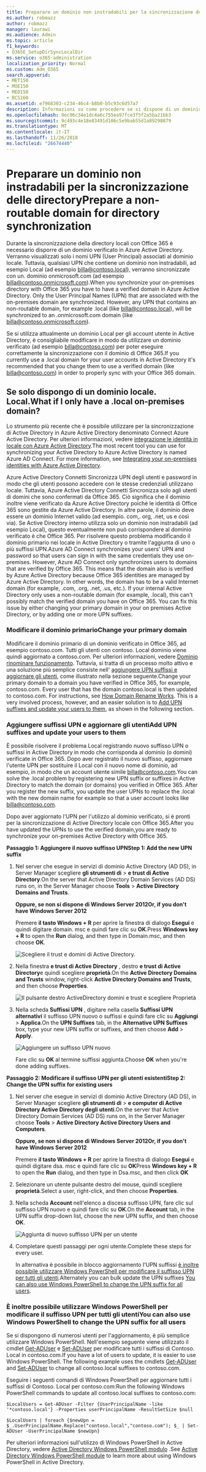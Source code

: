 ```yaml
---
title: Preparare un dominio non instradabili per la sincronizzazione delle directory
ms.author: robmazz
author: robmazz
manager: laurawi
ms.audience: Admin
ms.topic: article
f1_keywords:
- O365E_SetupDirSyncLocalDir
ms.service: o365-administration
localization_priority: Normal
ms.custom: Adm_O365
search.appverid:
- MET150
- MOE150
- MED150
- BCS160
ms.assetid: e7968303-c234-46c4-b8b0-b5c93c6d57a7
description: Informazioni su come procedere se si dispone di un dominio non routale associato agli utenti in locale prima di sincronizzarlo con Office 365.
ms.openlocfilehash: 9ec96c34e1dc4a6c755ea97fce3f5f2a5ba21bb3
ms.sourcegitcommit: 9c493c4e18e83491d106c5e9bab55d1a89298879
ms.translationtype: MT
ms.contentlocale: it-IT
ms.lasthandoff: 11/26/2018
ms.locfileid: "26674440"
---
```

# <a name="prepare-a-non-routable-domain-for-directory-synchronization"></a><span data-ttu-id="cf54c-103">Preparare un dominio non instradabili per la sincronizzazione delle directory</span><span class="sxs-lookup"><span data-stu-id="cf54c-103">Prepare a non-routable domain for directory synchronization</span></span>
<span data-ttu-id="cf54c-p101">Durante la sincronizzazione della directory locali con Office 365 è necessario disporre di un dominio verificato in Azure Active Directory. Verranno visualizzati solo i nomi UPN (User Principal) associati al dominio locale. Tuttavia, qualsiasi UPN che contiene un dominio non instradabili, ad esempio Local (ad esempio billa@contoso.local), verranno sincronizzate con un. dominio onmicrosoft.com (ad esempio billa@contoso.onmicrosoft.com).</span><span class="sxs-lookup"><span data-stu-id="cf54c-p101">When you synchronize your on-premises directory with Office 365 you have to have a verified domain in Azure Active Directory. Only the User Principal Names (UPN) that are associated with the on-premises domain are synchronized. However, any UPN that contains an non-routable domain, for example .local (like billa@contoso.local), will be synchronized to an .onmicrosoft.com domain (like billa@contoso.onmicrosoft.com).</span></span> 

<span data-ttu-id="cf54c-107">Se si utilizza attualmente un dominio Local per gli account utente in Active Directory, è consigliabile modificare in modo da utilizzare un dominio verificato (ad esempio billa@contoso.com) per poter eseguire correttamente la sincronizzazione con il dominio di Office 365.</span><span class="sxs-lookup"><span data-stu-id="cf54c-107">If you currently use a .local domain for your user accounts in Active Directory it's recommended that you change them to use a verified domain (like billa@contoso.com) in order to properly sync with your Office 365 domain.</span></span>
  
## <a name="what-if-i-only-have-a-local-on-premises-domain"></a><span data-ttu-id="cf54c-108">Se solo dispongo di un dominio locale. Local.</span><span class="sxs-lookup"><span data-stu-id="cf54c-108">What if I only have a .local on-premises domain?</span></span>

<span data-ttu-id="cf54c-p102">Lo strumento più recente che è possibile utilizzare per la sincronizzazione di Active Directory in Azure Active Directory denominato Connect Azure Active Directory. Per ulteriori informazioni, vedere [integrazione le identità in locale con Azure Active Directory](https://docs.microsoft.com/azure/architecture/reference-architectures/identity/azure-ad).</span><span class="sxs-lookup"><span data-stu-id="cf54c-p102">The most recent tool you can use for synchronizing your Active Directory to Azure Active Directory is named Azure AD Connect. For more information, see [Integrating your on-premises identities with Azure Active Directory](https://docs.microsoft.com/azure/architecture/reference-architectures/identity/azure-ad).</span></span>
  
<span data-ttu-id="cf54c-p103">Azure Active Directory Connetti Sincronizza UPN degli utenti e password in modo che gli utenti possono accedere con le stesse credenziali utilizzano locale. Tuttavia, Azure Active Directory Connetti Sincronizza solo agli utenti di domini che sono confermati da Office 365. Ciò significa che il dominio inoltre viene verificato da Azure Active Directory poiché le identità di Office 365 sono gestite da Azure Active Directory. In altre parole, il dominio deve essere un dominio Internet valido (ad esempio. com,. org, .net, us e così via). Se Active Directory interno utilizza solo un dominio non instradabili (ad esempio Local), questo eventualmente non può corrispondere al dominio verificato è che Office 365. Per risolvere questo problema modificando il dominio primario nei locale in Active Directory o tramite l'aggiunta di uno o più suffissi UPN.</span><span class="sxs-lookup"><span data-stu-id="cf54c-p103">Azure AD Connect synchronizes your users' UPN and password so that users can sign in with the same credentials they use on-premises. However, Azure AD Connect only synchronizes users to domains that are verified by Office 365. This means that the domain also is verified by Azure Active Directory because Office 365 identities are managed by Azure Active Directory. In other words, the domain has to be a valid Internet domain (for example, .com, .org, .net, .us, etc.). If your internal Active Directory only uses a non-routable domain (for example, .local), this can't possibly match the verified domain you have on Office 365. You can fix this issue by either changing your primary domain in your on premises Active Directory, or by adding one or more UPN suffixes.</span></span>
  
### <a name="change-your-primary-domain"></a><span data-ttu-id="cf54c-117">**Modificare il dominio primario**</span><span class="sxs-lookup"><span data-stu-id="cf54c-117">**Change your primary domain**</span></span>

<span data-ttu-id="cf54c-p104">Modificare il dominio primario di un dominio verificato in Office 365, ad esempio contoso.com. Tutti gli utenti con contoso. Local dominio viene quindi aggiornato a contoso.com. Per ulteriori informazioni, vedere [Dominio rinominare funzionamento](https://go.microsoft.com/fwlink/p/?LinkId=624174). Tuttavia, si tratta di un processo molto attivo e una soluzione più semplice consiste nell' [aggiungere UPN suffissi e aggiornare gli utenti](prepare-a-non-routable-domain-for-directory-synchronization.md#bk_register), come illustrato nella sezione seguente.</span><span class="sxs-lookup"><span data-stu-id="cf54c-p104">Change your primary domain to a domain you have verified in Office 365, for example, contoso.com. Every user that has the domain contoso.local is then updated to contoso.com. For instructions, see [How Domain Rename Works](https://go.microsoft.com/fwlink/p/?LinkId=624174). This is a very involved process, however, and an easier solution is to [Add UPN suffixes and update your users to them](prepare-a-non-routable-domain-for-directory-synchronization.md#bk_register), as shown in the following section.</span></span>
  
### <a name="add-upn-suffixes-and-update-your-users-to-them"></a><span data-ttu-id="cf54c-122">**Aggiungere suffissi UPN e aggiornare gli utenti**</span><span class="sxs-lookup"><span data-stu-id="cf54c-122">**Add UPN suffixes and update your users to them**</span></span>

<span data-ttu-id="cf54c-p105">È possibile risolvere il problema Local registrando nuovo suffisso UPN o suffissi in Active Directory in modo che corrisponda al dominio (o domini) verificate in Office 365. Dopo aver registrato il nuovo suffisso, aggiornare l'utente UPN per sostituire il Local con il nuovo nome di dominio, ad esempio, in modo che un account utente simile billa@contoso.com.</span><span class="sxs-lookup"><span data-stu-id="cf54c-p105">You can solve the .local problem by registering new UPN suffix or suffixes in Active Directory to match the domain (or domains) you verified in Office 365. After you register the new suffix, you update the user UPNs to replace the .local with the new domain name for example so that a user account looks like billa@contoso.com.</span></span>
  
<span data-ttu-id="cf54c-125">Dopo aver aggiornato l'UPN per l'utilizzo al dominio verificato, si è pronti per la sincronizzazione di Active Directory locale con Office 365.</span><span class="sxs-lookup"><span data-stu-id="cf54c-125">After you have updated the UPNs to use the verified domain,you are ready to synchronize your on-premises Active Directory with Office 365.</span></span>
  
 <span data-ttu-id="cf54c-126">**Passaggio 1: Aggiungere il nuovo suffisso UPN**</span><span class="sxs-lookup"><span data-stu-id="cf54c-126">**Step 1: Add the new UPN suffix**</span></span>
  
1. <span data-ttu-id="cf54c-127">Nel server che esegue in servizi di dominio Active Directory (AD DS), in Server Manager scegliere **gli strumenti di** \> **e trust di Active Directory**.</span><span class="sxs-lookup"><span data-stu-id="cf54c-127">On the server that Active Directory Domain Services (AD DS) runs on, in the Server Manager choose **Tools** \> **Active Directory Domains and Trusts**.</span></span>
    
    <span data-ttu-id="cf54c-128">**Oppure, se non si dispone di Windows Server 2012**</span><span class="sxs-lookup"><span data-stu-id="cf54c-128">**Or, if you don't have Windows Server 2012**</span></span>
    
    <span data-ttu-id="cf54c-129">Premere **il tasto Windows + R** per aprire la finestra di dialogo **Esegui** e quindi digitare domain. msc e quindi fare clic su **OK**.</span><span class="sxs-lookup"><span data-stu-id="cf54c-129">Press **Windows key + R** to open the **Run** dialog, and then type in Domain.msc, and then choose **OK**.</span></span>
    
    ![Scegliere il trust e domini di Active Directory.](media/46b6e007-9741-44af-8517-6f682e0ac974.png)
  
2. <span data-ttu-id="cf54c-131">Nella finestra **e trust di Active Directory** , destro **e trust di Active Directory**e quindi scegliere **proprietà**.</span><span class="sxs-lookup"><span data-stu-id="cf54c-131">On the **Active Directory Domains and Trusts** window, right-click **Active Directory Domains and Trusts**, and then choose **Properties**.</span></span>
    
    ![Il pulsante destro ActiveDirectory domini e trust e scegliere Proprietà](media/39d20812-ffb5-4ba9-8d7b-477377ac360d.png)
  
3. <span data-ttu-id="cf54c-133">Nella scheda **Suffissi UPN** , digitare nella casella **Suffissi UPN alternativi** il suffisso UPN nuovo o suffissi e quindi fare clic su **Aggiungi** \> **Applica**.</span><span class="sxs-lookup"><span data-stu-id="cf54c-133">On the **UPN Suffixes** tab, in the **Alternative UPN Suffixes** box, type your new UPN suffix or suffixes, and then choose **Add** \> **Apply**.</span></span>
    
    ![Aggiungere un suffisso UPN nuovo](media/a4aaf919-7adf-469a-b93f-83ef284c0915.PNG)
  
    <span data-ttu-id="cf54c-135">Fare clic su **OK** al termine suffissi aggiunta.</span><span class="sxs-lookup"><span data-stu-id="cf54c-135">Choose **OK** when you're done adding suffixes.</span></span> 
    
 <span data-ttu-id="cf54c-136">**Passaggio 2: Modificare il suffisso UPN per gli utenti esistenti**</span><span class="sxs-lookup"><span data-stu-id="cf54c-136">**Step 2: Change the UPN suffix for existing users**</span></span>
  
1. <span data-ttu-id="cf54c-137">Nel server che esegue in servizi di dominio Active Directory (AD DS), in Server Manager scegliere **gli strumenti di** \> **e computer di Active Directory Active Directory degli utenti**.</span><span class="sxs-lookup"><span data-stu-id="cf54c-137">On the server that Active Directory Domain Services (AD DS) runs on, in the Server Manager choose **Tools** \> **Active Directory Active Directory Users and Computers**.</span></span>
    
    <span data-ttu-id="cf54c-138">**Oppure, se non si dispone di Windows Server 2012**</span><span class="sxs-lookup"><span data-stu-id="cf54c-138">**Or, if you don't have Windows Server 2012**</span></span>
    
    <span data-ttu-id="cf54c-139">Premere **il tasto Windows + R** per aprire la finestra di dialogo **Esegui** e quindi digitare dsa. msc e quindi fare clic su **OK**</span><span class="sxs-lookup"><span data-stu-id="cf54c-139">Press **Windows key + R** to open the **Run** dialog, and then type in Dsa.msc, and then click **OK**</span></span>
    
2. <span data-ttu-id="cf54c-140">Selezionare un utente pulsante destro del mouse, quindi scegliere **proprietà**.</span><span class="sxs-lookup"><span data-stu-id="cf54c-140">Select a user, right-click, and then choose **Properties**.</span></span>
    
3. <span data-ttu-id="cf54c-141">Nella scheda **Account** nell'elenco a discesa suffisso UPN, fare clic sul suffisso UPN nuovo e quindi fare clic su **OK**.</span><span class="sxs-lookup"><span data-stu-id="cf54c-141">On the **Account** tab, in the UPN suffix drop-down list, choose the new UPN suffix, and then choose **OK**.</span></span>
    
    ![Aggiunta di nuovo suffisso UPN per un utente](media/54876751-49f0-48cc-b864-2623c4835563.png)
  
4. <span data-ttu-id="cf54c-143">Completare questi passaggi per ogni utente.</span><span class="sxs-lookup"><span data-stu-id="cf54c-143">Complete these steps for every user.</span></span>
    
    <span data-ttu-id="cf54c-144">In alternativa è possibile in blocco aggiornamento l'UPN suffissi [è inoltre possibile utilizzare Windows PowerShell per modificare il suffisso UPN per tutti gli utenti](prepare-a-non-routable-domain-for-directory-synchronization.md#BK_Posh).</span><span class="sxs-lookup"><span data-stu-id="cf54c-144">Alternately you can bulk update the UPN suffixes [You can also use Windows PowerShell to change the UPN suffix for all users](prepare-a-non-routable-domain-for-directory-synchronization.md#BK_Posh).</span></span>
    
### <a name="you-can-also-use-windows-powershell-to-change-the-upn-suffix-for-all-users"></a><span data-ttu-id="cf54c-145">**È inoltre possibile utilizzare Windows PowerShell per modificare il suffisso UPN per tutti gli utenti**</span><span class="sxs-lookup"><span data-stu-id="cf54c-145">**You can also use Windows PowerShell to change the UPN suffix for all users**</span></span>

<span data-ttu-id="cf54c-p106">Se si dispongono di numerosi utenti per l'aggiornamento, è più semplice utilizzare Windows PowerShell. Nell'esempio seguente viene utilizzato il cmdlet [Get-ADUser](https://go.microsoft.com/fwlink/p/?LinkId=624312) e [Set-ADUser](https://go.microsoft.com/fwlink/p/?LinkId=624313) per modificare tutti i suffissi di Contoso. Local in contoso.com.</span><span class="sxs-lookup"><span data-stu-id="cf54c-p106">If you have a lot of users to update, it is easier to use Windows PowerShell. The following example uses the cmdlets [Get-ADUser](https://go.microsoft.com/fwlink/p/?LinkId=624312) and [Set-ADUser](https://go.microsoft.com/fwlink/p/?LinkId=624313) to change all contoso.local suffixes to contoso.com.</span></span> 

<span data-ttu-id="cf54c-148">Eseguire i seguenti comandi di Windows PowerShell per aggiornare tutti i suffissi di Contoso. Local per contoso.com:</span><span class="sxs-lookup"><span data-stu-id="cf54c-148">Run the following Windows PowerShell commands to update all contoso.local suffixes to contoso.com:</span></span>
    
  ```
  $LocalUsers = Get-ADUser -Filter {UserPrincipalName -like '*contoso.local'} -Properties userPrincipalName -ResultSetSize $null
  ```

  ```
  $LocalUsers | foreach {$newUpn = $_.UserPrincipalName.Replace("contoso.local","contoso.com"); $_ | Set-ADUser -UserPrincipalName $newUpn}
  ```
<span data-ttu-id="cf54c-149">Per ulteriori informazioni sull'utilizzo di Windows PowerShell in Active Directory, vedere [Active Directory Windows PowerShell modulo](https://go.microsoft.com/fwlink/p/?LinkId=624314) .</span><span class="sxs-lookup"><span data-stu-id="cf54c-149">See [Active Directory Windows PowerShell module](https://go.microsoft.com/fwlink/p/?LinkId=624314) to learn more about using Windows PowerShell in Active Directory.</span></span> 

